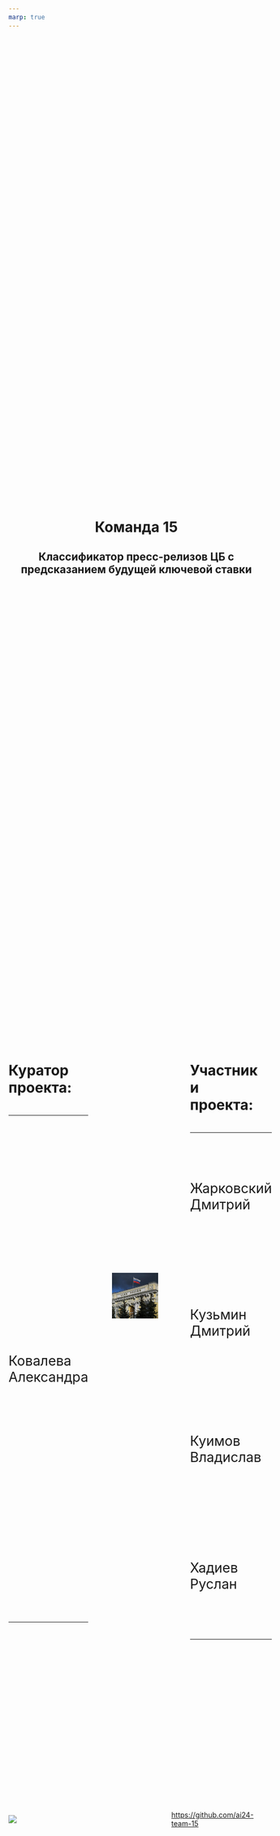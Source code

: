 ```yaml
---
marp: true
---
```


<style scoped>
    section {
      padding-top: 0px;
      
    }
    h4 {
      font-size: 24px;
    }
    tr, td {
        background: none !important;
        border: none !important;
        width: 40%;
    }
    
    table {
        display: table;
        width: 100%;
        font-size: 18pt;
    }
    
    .icon {
        display: flex;
        gap: 0.5rem;
        margin-top: 2rem;
        font-size: 0.75rem;
    }

    .hero {
      display: flex;
      justify-content: space-between;
      align-items: flex-start;
      gap: 3rem;
    }
    .left-column {
      width: 28%;
      text-align: left;
    }
    .center-column {
      width: 28%;

      display: flex;
      justify-content: center;
      align-items: center;
    }
    .right-column {
      width: 29%;
      text-align: left;
    }

    .github-link {
      display: flex;
      align-items: center;
      justify-content: center;
      margin-top: 2rem;
    }
    .center-title {
      text-align: center;
      margin-bottom: 2rem;
    }
    .hero td {
      font-size: 20pt;
    }
    </style>

<div class="center-title">

# Команда 15

## Классификатор пресс-релизов ЦБ с предсказанием будущей ключевой ставки

</div>

<div class="hero">

<div class="left-column">
  <table>
    <tr><h4>Куратор проекта:</h4></tr>
      <tr><td>Ковалева Александра</td></tr>
  </table>
</div>

<div class="center-column">
  <img src="./img/title.jpg" class="center-image" alt="Логотип проекта">
</div>

<div class="right-column">
  <table>
    <tr><h4>Участники проекта:</h4></tr>
    <tr>
      <td>Жарковский Дмитрий</td> 
    </tr>
    <tr> 
      <td>Кузьмин Дмитрий</td>
    </tr>
    <tr>
      <td>Куимов Владислав</td> 
    </tr>
      <td>Хадиев Руслан</td>
    </tr>
  </table>
</div>

</div>

<div class="github-link">
  <img src="https://github.githubassets.com/favicons/favicon.svg" width="24"/>
  <a href="https://github.com/ai24-team-15">https://github.com/ai24-team-15</a>
</div>

---
<style scoped>
  section {
    padding-top: 25px;
  }
  h1 {
    text-align: center;
  }
  h4 {
    font-size: 28px;
  }
  .task-container {
    display: flex;
    flex-direction: column;
    gap: 0rem;
  }
  .context-box {
    background-color: #f5f5f5;
    border-left: 6px solid #4285f4;
    padding: 0.5rem;
    margin: 0 0;
    font-size: 28px;
  }
  .core-box {
    background-color: #f5f5f5;
    border-left: 6px solid #aa0000;
    padding: 0.5rem;
    margin: 0 0;
    font-size: 28px;
  }
  .solution-box {
    background-color: #f5f5f5;
    border-left: 6px solid #00aa00;
    padding: 0.5rem;
    margin: 0 0;
    font-size: 28px;
  }
</style>

<h1>Постановка задачи</h1>

<div class="task-container">

  <h4>Контекст задачи:</h4>
  <div class="context-box">
    После каждого заседания совета директоров по ключевой ставке Центральный Банк публикует пресс-релизы
  </div>

  <h4>Суть проблемы:</h4>
  <div class='core-box'>
    Текст пресс-релиза содержит косвенные сигналы о будущих решениях ЦБ, которые необходимо выявить, формализовать и автоматизировать
  </div>

  <h4>Решение:</h4>
  <div class='solution-box'>
    Создать классификатор текстов, прогнозирующий решение о ключевой ставке на основе семантического анализа
  </div>
</div>

---

<style scoped>
  section {
    padding-top: 25px;
    font-size: 28px;
  }
  h1 {
    padding-top: 0px;
    margin-top: 0px;
    text-align: center
  }
  .description-box {
    padding-bottom: 100px;
  }
</style>

<h1>Описание данных</h1>
<div class='description-box'>
<h4>Собранный датасет имеет следующие признаки:</h4>

- `date` - дата опубликования пресс-релиза;
- `link` - ссылка на пресс-релиз;
- `title` - заголовок пресс-релиза;
- `release` - текст пресс-релиза;
- `rate` - ключевая ставка утвержденная во время следующего заседания;
- `inflation` - значение инфляции в месяц следующего заседания (годовая);
- `usd` - курс доллара на день следующего заседания;
</div>

---
<style scoped>
  section {
    padding-top: 25px;
    justify-content: flex-start;

  }
  h1 {
    padding-top: 0px;
    margin-top: 0px;
    text-align: center
  }
  .data-container {
    display: flex;
    flex-direction: column;
    gap: 0rem;
  }
  .dataset-box {
    background-color: #f5f5f5;
    border-left: 6px solid #aa0000;
    padding: 0.5rem;
    margin: 0 0;
    font-size: 24px;
  }
  .corr-box {
    background-color: #f5f5f5;
    border-left: 6px solid #00aa00;
    padding: 0.5rem;
    margin: 0 0;
    font-size: 24px;
  }
  .balance-box {
    background-color: #f5f5f5;
    border-left: 6px solid #e5e433;
    padding: 0.5rem;
    margin: 0 0;
    font-size: 24px;
  }
</style>

<h1>Особенности данных</h1>
<h4>Мало данных:</h4>
<div class='dataset-box'>
  Датасет около 100 наблюдений. Имеет место проблема переобучения.
</div>
<h4>Корреляция:</h4>
<div class='corr-box'>
  Наблюдается корреляция между ключевой ставкой, инфляцией и курсом доллара.
</div>
<h4>Дисбаланс классов:</h4>
<div class='balance-box'>
Наблюдается небольшой дисбаланс по классам:
<ul>
    <li> 43,2% наблюдений - сохранение ставки</li>
    <li>31,6% - понижение ставки</li>
    <li>25,3% - повышение ставки</li>
</ul>
</div>

---

<h1>Исследовательский анализ</h1>

---

<style scoped>
  section {
    padding-top: 25px;
    justify-content: flex-start;

  }
  h1 {
    padding-top: 0px;
    margin-top: 0px;
    text-align: center
  }
  p {
    font-size: 24px;
  }

  .description-box {
    background-color: #f5f5f5;
    border-left: 6px solid #aa0000;
    padding: 0.5rem;
    margin: 0 0;
    font-size: 24px;
  }
</style>

<h1>Динамика ключевой ставки</h1>

  <img src='./img/dinamic_rate.png'/>
  <p>
  💡 Ставку повышают при высокой инфляции<br>
  💡 Мы видим три цикла роста ставки, сейчас мы находимся на пике третьего цикла<br>
  💡 С долларом корреляция значительно слабее, в период с 2018 года по 2021 ставка снижается, а доллар растет
</p>

---

<style scoped>
  section {
    padding-top: 25px;
    justify-content: flex-start;

  }
  h1 {
    padding-top: 0px;
    margin-top: 0px;
    text-align: center
  }
  p {
    font-size: 24px;
  }
  .description-box {
    background-color: #f5f5f5;
    border-left: 6px solid #aa0000;
    padding: 0.5rem;
    margin: 0 0;
    font-size: 24px;
  }
</style>

<h1>Длина пресс-релизов</h1>

![](img/length.png)

<p>💡 За длинными пресс-релизами как правило следует повышение ключевой ставки. Возможно, руководство банка пытается оправдать свое решение.
</p>

---

<style scoped>
    section {
    padding-top: 25px;
    justify-content: flex-start;

  }
  h1 {
    padding-top: 0px;
    margin-top: 0px;
    text-align: center
  }
  .two-columns {
      display: flex;
      justify-content: space-between;
      /* align-items: center; */
      /* gap: 2rem; */
      /* margin-top: 1rem; */
  }
  .image-column {
      width: 65%;

  }
  .text-column {
      flex: 1;
      text-align: center;
      width: 45%;
      align-items: center;
      margin-top: 150px;
  }
  img {
      width: 95%;
      height: 575px;
  }
</style>

<h1>Визуализация на плоскости</h1>

<div class="two-columns">
    <div class="image-column">
        <img src="img/tsne.png" />
    </div>
    <div class="text-column">
      💡 T-SNE визуализация разбила тексты пресс-релизов на 2 кластера. Возможно в 2018 году сменился редактор и тексты сильно поменялись.
    </div>
</div>

---

<style scoped>
    section {
    padding-top: 25px;
    justify-content: flex-start;

  }
  h1 {
    padding-top: 0px;
    margin-top: 0px;
    text-align: center
  }
</style>


<h1>Частота слов</h1>

<center>
    <img src="img/wordcloud.png" />
</center>

<p>
  💡 Частота слов не сильно меняется от класса к классу, но все же слово инфляция реже встречается перед снижением ставки<br>
  💡 Частотность слов в пресс-релизах очень сильно отличается от стандартной частотности русского языка
</p>

---
<style scoped>
    section {
    padding-top: 25px;
    justify-content: flex-start;

  }
  h1 {
    padding-top: 0px;
    margin-top: 0px;
    text-align: center
  }
  div {
    height: 1000px
  }
</style>
<div>
<h1>Метрика качества</h1>

<h4>Метрикой качества выбрана <b>ROC AUC OvO</b></h4>

<p>
  ✅  Она является интегральной (не зависит от порога перевода вероятностей в классы)
</p> 
 ✅ Не чувствительна к дисбалансу классов (в нашем датасете наблюдается небольшой дисбаланс).
</div>

---

<h1>Классический Machine Learning</h1>

---

<style scoped>
    section {
        padding-top: 25px !important;
        margin: 0 !important;
    }
    h1 {
        padding-top: 0px !important;
        margin: 0 !important;
        text-align: center;

        top: 0;
        width: 100%;
    }
    .approach-slide {
        display: flex;
        flex-direction: column;
        height: 100vh;
        padding-top: 0px;
        background: linear-gradient(to bottom, #f8f9fa, #e9ecef);
    }
    .approach-container {
        display: grid;
        grid-template-columns: repeat(3, 1fr);
        gap: 30px;
        margin-top: 20px;
        height: calc(100% - 40px);
    }
    .approach-card {
        background: white;
        border-radius: 10px;
        padding: 20px;
        box-shadow: 0 4px 6px rgba(0,0,0,0.1);
        transition: transform 0.3s ease;
    }
    .approach-card:hover {
        transform: translateY(-5px);
    }
    .approach-title {
        color: #2c3e50;
        border-bottom: 2px solid #3498db;
        padding-bottom: 10px;
        font-size: 28px;
        margin-bottom: 15px;
    }
    .approach-list {
        list-style-type: none;
        padding-left: 0;
        font-size: 24px;
    }
    .approach-list li {
        background: url('data:image/svg+xml;utf8,<svg xmlns="http://www.w3.org/2000/svg" width="16" height="16" viewBox="0 0 24 24" fill="none" stroke="%233498db" stroke-width="2" stroke-linecap="round" stroke-linejoin="round"><circle cx="12" cy="12" r="10"></circle></svg>') no-repeat left center;
        padding-left: 25px;
        margin-bottom: 10px;
        line-height: 1.5;
    }
</style>

<h1>Используемые подходы</h1>

<div class="approach-slide">
    <div class="approach-container">
        <div class="approach-card">
            <h3 class="approach-title">Векторизация текстов</h3>
            <ul class="approach-list">
                <li>Bag-of-Words (BoW)</li>
                <li>Tf-Idf</li>
                <li>N-граммы</li>
                <li>Word2Vec</li>
                <li>GloVe</li>
            </ul>
        </div>

  <div class="approach-card">
            <h3 class="approach-title">Классификаторы</h3>
            <ul class="approach-list">
                <li>Логистическая регрессия</li>
                <li>SVM</li>
                <li>Naive Bayes</li>
                <li>KNN</li>
                <li>Random Forest</li>
                <li>Бустинговые методы</li>
            </ul>
        </div>

  <div class="approach-card">
            <h3 class="approach-title">Отбор признаков</h3>
            <ul class="approach-list">
                <li>From model</li>
                <li>PCA</li>
            </ul>
        </div>
    </div>
</div>

---

<style scoped>
table, tr, td { 
    padding: 0px;
    margin:0px
}


h1 {
    padding-top: 0px;
    margin-top: 0px;
    text-align: center
}
table {
    display: table;
    height: 100%;
    width: 100%;
    font-size: 20px;
}
section {
    padding-top: 25px;
    justify-content: flex-start;

  }
</style>

<h1>Результаты линейных моделей</h1>
<center>

|model|accuracy|f1|precision|recall|roc_auc_ovr|roc_auc_ovo|
|-----|--------|--|---------|------|-----------|-----------|
|min_baseline|0.660000|0.663508|0.665185|0.662014|0.741088|0.746510|
|bow l1 only release|0.619718|0.625363|0.638134|0.617586|0.769287|0.776198|
|bow elasticnet|0.605634|0.614252|0.627717|0.605681|0.782629|0.789369|
|bow release title|0.535211|0.540659|0.559180|0.530911|0.781719|0.787411|
|bow release all num|0.605634|0.608153|0.622475|0.600042|0.781633|0.786863|
|bow svc only release|0.661972|0.669910|0.690243|0.658939|0.777454|0.782790|
|tf_idf l1 only release|0.633803|0.636658|0.643844|0.633459|0.787036|0.793533|
|tf_idf only release best word|0.690141|0.687276|0.716378|0.677423|0.812873|0.818740|
|tf_idf title release|0.704225|0.704690|0.727814|0.694967|0.814459|0.819993|
|tf_idf numerical release|0.633803|0.636130|0.690598|0.619883|0.779646|0.783247|
|**tf-idf svc only release**|**0.704225**|**0.703578**|**0.722616**|**0.696951**|**0.838408**|**0.842157**|
|MultinomialNB|0.591549|0.588805|0.581790|0.611007|0.758716|0.769045|
|word2vec|0.549296|0.551954|0.546667|0.563701|0.734578|0.741607|
|word2vec_pretrained|0.591549|0.606333|0.623737|0.595447|0.752430|0.761109|
|word2vec_pretrained svc|0.563380|0.573269|0.584057|0.565998|0.700435|0.709900|
|glove svc only release|0.647887|0.654106|0.665218|0.647034|0.759503|0.766930|
</center>

---

<style scoped>
table, tr, td { 
    padding: 0px;
    margin:0px
}


h1 {
    padding-top: 0px;
    margin-top: 0px;
    text-align: center
}
table {
    display: table;
    height: 100%;
    width: 100%;
    font-size: 20px;
}
section {
    padding-top: 25px;
    justify-content: flex-start;

  }
</style>

<h1>Результаты нелинейных моделей</h1>

<center>

|model|accuracy|f1|precision|recall|roc_auc_ovr|roc_auc_ovo|
|-----|--------|--|---------|------|-----------|-----------|
|**K-neighbors tf_idf**|**0.704225**|**0.708239**|**0.708229**|**0.711692**|**0.819984**|**0.823556**|
|K-neighbors tf_idf pca|0.676056|0.687194|0.684106|0.690773|0.801532|0.806358|
|K-neighbors word2vec|0.647887|0.629487|0.628759|0.739583|0.773496|0.776707|
|K-neighbors weighted word2vec|0.647887|0.629487|0.628759|0.739583|0.788023|0.789826|
|lag target Random Forest|0.521127|0.526519|0.531642|0.544029|0.731007|0.738598|
|lag target, rate Random Forest|0.605634|0.618363|0.605368|0.644444|0.731230|0.739525|
|lag target, rate, usd Random Forest|0.577465|0.582126|0.569967|0.632840|0.752053|0.759921|
|lag target, rate, usd, inflation Random Forest|0.661972|0.670210|0.660610|0.700436|0.748025|0.753910|
|lag target, rate, usd, inflation, growth RF|0.676056|0.686532|0.674499|0.711310|0.759706|0.765801|
|TimeSeries way Random Forest|0.605634|0.606619|0.595760|0.659621|0.770320|0.777869|
|TimeSeries way KNN|0.704225|0.712155|0.707916|0.719756|0.801623|0.805869|
|TimeSeries way CatBoost|0.661972|0.668035|0.666562|0.669849|0.774106|0.780636|
|**ensemble**|**0.718310**|**0.722157**|**0.725773**|**0.719973**|**0.843613**|**0.848763**|
|TF-IDF XGBoost|0.632353|0.633905|0.625271|0.653274|0.766337|0.771152|
|TF-IDF CatBoost|0.514706|0.520886|0.506572|0.571789|0.701963|0.709235|
|TF-IDF LigthGBM|0.588235|0.598482|0.584844|0.637146|0.789938|0.796427|

</center>



---

<style scoped>
    section {
    padding-top: 25px;
    justify-content: flex-start;

  }
  h1 {
    padding-top: 0px;
    margin-top: 0px;
    text-align: center
  }
  .two-columns {
      display: flex;
      justify-content: space-between;
  }
  .image-column {
      width: 65%;

  }
  .text-column {
      flex: 1;
      text-align: center;
      width: 45%;
      align-items: center;
      margin-top: 150px;
  }
  img {
      width: 95%;
      height: 575px;
  }
</style>

<h1>Лучшие результаты классических моделей</h1>

<div class="two-columns">
    <div class="image-column">
        <img src="img/classic_metrics.png" />
    </div>
    <div class="text-column">
      💡 По всем метрикам ансамбль впереди одиночных моделей.<br>
      <br>
      💡 Линейная модель отстает совсем немного
    </div>
</div>

---

<h1>Deep Learning</h1>

---


# Используемые подходы

<style scoped>
    section {
        padding-top: 25px !important;
        margin: 0 !important;
    }
    h1 {
        padding-top: 0px !important;
        margin: 0 0 20px 0 !important; 
        text-align: center;
        width: 100%;
    }
    .approach-slide {
        display: flex;
        flex-direction: column;
        height: 100vh;
        padding-top: 0px;
        background: linear-gradient(to bottom, #f8f9fa, #e9ecef);
    }
    .approach-container {
        display: grid;
        grid-template-columns: repeat(2, 1fr); 
        gap: 30px;
        margin-top: 0px; 
        height: calc(100% - 40px);
        padding: 0 20px; 
    }
    .approach-card {
        background: white;
        border-radius: 10px;
        padding: 25px;
        box-shadow: 0 4px 6px rgba(0,0,0,0.1);
        transition: transform 0.3s ease;
        min-height: 300px;
    }
    .approach-card:hover {
        transform: translateY(-5px);
    }
    .approach-title {
        color: #2c3e50;
        border-bottom: 2px solid #3498db;
        padding-bottom: 10px;
        font-size: 28px;
        margin-bottom: 20px;
    }
    .approach-list {
        list-style-type: none;
        padding-left: 0;
        font-size: 24px;
    }
    .approach-list li {
        background: url('data:image/svg+xml;utf8,<svg xmlns="http://www.w3.org/2000/svg" width="16" height="16" viewBox="0 0 24 24" fill="none" stroke="%233498db" stroke-width="2" stroke-linecap="round" stroke-linejoin="round"><circle cx="12" cy="12" r="10"></circle></svg>') no-repeat left center;
        padding-left: 30px; 
        margin-bottom: 15px;
        line-height: 1.6;
    }
</style>

<div class="approach-slide">
    <div class="approach-container">
        <div class="approach-card">
            <h3 class="approach-title">Архитектуры</h3>
            <ul class="approach-list">
                <li>CNN</li>
                <li>LSTM</li>
                <li>Полносвязные сети</li>
                <li>Трансформеры</li>
                <li>Word2Vec</li>
            </ul>
        </div>

  <div class="approach-card">
            <h3 class="approach-title">Подходы</h3>
            <ul class="approach-list">
                <li>Head - классическая модель</li>
                <li>Head - полносвязный слой</li>
                <li>Аугментация</li>
                <li>Transfer Learning</li>
                <li>Разбитие текстов на Чанки</li>
            </ul>
        </div>
    </div>
</div>

---

<style scoped>
table, tr, td { 
    padding: 0px;
    margin:0px
}


h1 {
    padding-top: 0px;
    margin-top: 0px;
    text-align: center
}
table {
    display: table;
    height: 100%;
    width: 100%;
    font-size: 20px;
}
section {
    padding-top: 25px;
    justify-content: flex-start;

  }
</style>

<h1>Результаты Deep Learning</h1>

<center>

|model|accuracy|f1|precision|recall|roc_auc_ovr|roc_auc_ovo|
|-----|--------|--|---------|------|-----------|-----------|
|MLP TF-IDF|0.633803|0.637242|0.639098|0.635712|0.734932|0.739688|
|MLP TF-IDF + feature selection|0.619718|0.621444|0.619570|0.623723|0.712337|0.714390|
|MLP TF-IDF aug|0.690141|0.695377|0.697995|0.693210|0.757692|0.763497|
|CNN Word2Vec|0.507042|0.512979|0.503133|0.533333|0.680951|0.688055|
|CNN Word2Vec pretrained|0.591549|0.601595|0.595447|0.610236|0.720667|0.727548|
|CNN Glove pretrained|0.619718|0.627079|0.621241|0.635481|0.741688|0.746841|
|CNN OHE|0.591549|0.597485|0.588137|0.618095|0.743447|0.749465|
|CNN tf-idf|0.661972|0.669367|0.672201|0.666975|0.743708|0.749517|
|LSTM|0.535211|0.547708|0.534566|0.573560|0.668927|0.678010|
|MLP TF-IDF aug|0.690141|0.695377|0.697995|0.693210|0.757692|0.763497|
|**Sentence transformer**|**0.661972**|**0.672887**|**0.668233**|**0.683114**|**0.815232**|**0.823791**|
|Sentence transformer (chunk)|0.507042|0.495042|0.489557|0.560847|0.711372|0.717895|

</center>

---

<style scoped>
    section {
    padding-top: 25px;
    justify-content: flex-start;

  }
  h1 {
    padding-top: 0px;
    margin-top: 0px;
    text-align: center
  }
  .two-columns {
      display: flex;
      justify-content: space-between;
  }
  .image-column {
      width: 65%;

  }
  .text-column {
      flex: 1;
      text-align: center;
      width: 45%;
      align-items: center;
      margin-top: 150px;
  }
  img {
      width: 95%;
      height: 575px;
  }
</style>

<h1>Лучшие результаты Deep Learning</h1>

<div class="two-columns">
    <div class="image-column">
        <img src="img/nn_metrics.png" />
    </div>
    <div class="text-column">
      💡 По метрикам ROC-AUC Sentence Transformer впереди<br>
       
  </div>
</div>

---

<h1>Сервис</h1>

---


<!-- ---

# Сервис FastAPI

Реализован сервис на FastAPI для управления моделями и данными.

**Данные:** Загрузка данных с помощью post-запроса или с S3 сервера. При остановке сервиса данные сохраняются и загружаются при последующем запуске.

**Обучение моделей:** Обучение производится с заданными в запросе гиперпараметрами, в отдельном процессе. Реализованы две модели, показавшие лучшие результаты на предыдущем чекпоинте.

**Инференс моделей:** Реализован как обычный прогноз, так и вычисление метрик при обучении на части данных.

**Управление моделями:** Как и данные, модели сохраняются во время остановки сервиса и загружаются при запуске. -->

<!-- ---

# Приложение Streamlit

Реализован многостраничный пользовательский-интерфейс для взаимодействия с сервисом.

**Загрузка данных:** Загрузка своих данных, либо выбрать актуальные данные.

**Исследовательский анализ:** Баланс классов, динамика ставки, курса доллара США и годовой инфляции, длина текстов, облака слов, t-SNE визуализация.

**Машинное обучение:** Обучение моделей с выбором гиперпараметров, сравнение моделей между собой и предсказание с помощью выбранной модели. -->


<style scoped>
    section {
        padding-top: 25px;
    }
    h1 {
      text-align: center;
    }
    img {
        width: 75%;
        height: auto;
    }
    
    p:has(> img) {
        text-align: center;
    }
</style>

<h1>Демонстрация работы сервиса</h1>

![screencast](img-final/app_screencast_slower.gif)

---

<style scoped>
  section {
        padding-top: 25px;
    }
  h1 {
    text-align: center;
  }
  .center {
      text-align: center;
      height: 1000px;
  }
</style>

<h1>Инфраструктура</h1>

<div class="center">
<img src="img/infrastructure.png" width="65%"/>
</div>

---

# Распределение работы в команде

<style scoped>
    section {
        padding-top: 25px !important;
        margin: 0 !important;
    }
    h1 {
        padding-top: 0px !important;
        margin: 0 0 20px 0 !important; 
        text-align: center;
        width: 100%;
    }
    .approach-slide {
        display: flex;
        flex-direction: column;
        height: 100vh;
        padding-top: 0px;
        background: linear-gradient(to bottom, #f8f9fa, #e9ecef);
    }
    .approach-container {
        display: grid;
        grid-template-columns: repeat(2, 1fr); 
        gap: 30px;
        margin-top: 0px; 
        height: calc(100% - 40px);
        padding: 0 20px; 
    }
    .approach-card {
        background: white;
        border-radius: 10px;
        padding: 25px;
        box-shadow: 0 4px 6px rgba(0,0,0,0.1);
        transition: transform 0.3s ease;
        min-height: 300px;
    }
    .approach-card:hover {
        transform: translateY(-5px);
    }
    .approach-title {
        color: #2c3e50;
        border-bottom: 2px solid #3498db;
        padding-bottom: 10px;
        font-size: 28px;
        margin-bottom: 20px;
    }
    .approach-list {
        list-style-type: none;
        padding-left: 0;
        font-size: 24px;
    }
    .approach-list li {
        background: url('data:image/svg+xml;utf8,<svg xmlns="http://www.w3.org/2000/svg" width="16" height="16" viewBox="0 0 24 24" fill="none" stroke="%233498db" stroke-width="2" stroke-linecap="round" stroke-linejoin="round"><circle cx="12" cy="12" r="10"></circle></svg>') no-repeat left center;
        padding-left: 30px; 
        margin-bottom: 15px;
        line-height: 1.6;
    }
</style>

<div class="approach-slide">
    <div class="approach-container">
        <div class="approach-card">
            <h3 class="approach-title">Жарковский Дмитрий</h3>
            <ul class="approach-list">
                <li>Скрапер (предобработка данных, загрузка в S3)</li>
                <li>EDA</li>
                <li>Линейные модели, Random Forest (с Bow, Tf-Idf и Word2Vec)</li>
                <li>RNN, LSTM, трансформеры</li>
                <li>Ансамблирование моделей</li>
                <li>Приложение Streamlit</li>
            </ul>
        </div>

  <div class="approach-card">
            <h3 class="approach-title">Кузьмин Дмитрий</h3>
            <ul class="approach-list">
                <li>Скрапер (предобработка данных, данные по инфляции, курс доллара)</li>
                <li>Модели с бустингом</li>
                <li>Сервис FastAPI</li>
                <li>Эксперименты с аугментацией текстов</li>
            </ul>
        </div>
    </div>
</div>

---

# Распределение работы в команде

<style scoped>
    section {
        padding-top: 25px !important;
        margin: 0 !important;
    }
    h1 {
        padding-top: 0px !important;
        margin: 0 0 20px 0 !important; 
        text-align: center;
        width: 100%;
    }
    .approach-slide {
        display: flex;
        flex-direction: column;
        height: 100vh;
        padding-top: 0px;
        background: linear-gradient(to bottom, #f8f9fa, #e9ecef);
    }
    .approach-container {
        display: grid;
        grid-template-columns: repeat(2, 1fr); 
        gap: 30px;
        margin-top: 0px; 
        height: calc(100% - 40px);
        padding: 0 20px; 
    }
    .approach-card {
        background: white;
        border-radius: 10px;
        padding: 25px;
        box-shadow: 0 4px 6px rgba(0,0,0,0.1);
        transition: transform 0.3s ease;
        min-height: 300px;
    }
    .approach-card:hover {
        transform: translateY(-5px);
    }
    .approach-title {
        color: #2c3e50;
        border-bottom: 2px solid #3498db;
        padding-bottom: 10px;
        font-size: 28px;
        margin-bottom: 20px;
    }
    .approach-list {
        list-style-type: none;
        padding-left: 0;
        font-size: 24px;
    }
    .approach-list li {
        background: url('data:image/svg+xml;utf8,<svg xmlns="http://www.w3.org/2000/svg" width="16" height="16" viewBox="0 0 24 24" fill="none" stroke="%233498db" stroke-width="2" stroke-linecap="round" stroke-linejoin="round"><circle cx="12" cy="12" r="10"></circle></svg>') no-repeat left center;
        padding-left: 30px; 
        margin-bottom: 15px;
        line-height: 1.6;
    }
</style>

<div class="approach-slide">
    <div class="approach-container">
        <div class="approach-card">
            <h3 class="approach-title">Куимов Владислав</h3>
            <ul class="approach-list">
                <li>Скрапер (парсинг пресс-резилов)</li>
                <li>Немного EDA (t-SNE)</li>
                <li>Модели с GloVe</li>
                <li>KNN</li>
                <li>MLP, CNN</li>
                <li>Инфраструктура (Docker, ELK, деплой в Yandex Cloud)</li>
            </ul>
        </div>

  <div class="approach-card">
            <h3 class="approach-title">Хадиев Руслан</h3>
            <ul class="approach-list">
                <li>Улучшения в некоторых моделях</li>
                <li>транформер с различными агрегациями</li>
                <li>линейная модель</li>
                <li>наполенение приложение Streamlit</li>
                <li>Подготовка выводов по моделям и
 результатам реализации проекта</li>
            </ul>
        </div>
    </div>
</div>

---
<style scoped>
  section {
    padding: 25px;
  }
  h1 {
    text-align: center;
    margin-bottom: 20px;
  }
  .summary-container {
    display: flex;
    gap: 30px;
    width: 100%;
  }
  .summary-column {
    width: 50%;
    display: flex;
    flex-direction: column;
  }
  .summary-column h4 {
    font-size: 28px;
    margin-bottom: 10px;
  }
  .summary-box {
    background-color: #f5f5f5;
    padding: 15px;
    font-size: 24px;
    border-radius: 4px;
    margin-bottom: 20px;
    flex-grow: 1;
  }
  .green-box {
    border-left: 6px solid #00aa00;
  }
  .red-box {
    border-left: 6px solid #aa0000;
  }
  .grey-box {
    border-left: 6px solid #444444;
  }
</style>

<h1>Итоги</h1>

<div class="summary-container">
  <div class="summary-column">
    <h4>✅ Получилось:</h4>
    <div class="summary-box green-box">
      Собран исходный датасет и проведен подробный исследовательский анализ.<br>
      Получено высокое качество с помощью классических ML моделей.<br>
      Реализован сервис и веб-приложение.
    </div>
    
  <h4>Причины удач:</h4>
    <div class="summary-box grey-box">
      Дружная команда<br> 
      Четкое распределение обязанностей<br> 
      Отсутствие "долгов".
    </div>
  </div>

  <div class="summary-column">
    <h4>❌ Не получилось:</h4>
    <div class="summary-box red-box">
      Улучшить качество с помощью DL моделей.
    </div>

  <h4>Причины неудач:</h4>
    <div class="summary-box grey-box">
      Мало данных для обучения глубоких нейронных сетей.
    </div>
  </div>
</div>